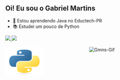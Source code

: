 ## Oi! Eu sou o Gabriel Martins

- 🌱 Estou aprendendo Java no Eductech-PR
- 📚 Estudei um pouco de Python

 <div>
  <a href="https://github.com/Gabriel-M-N-da-Silva">
  <img height="180em" src="https://github-readme-stats.vercel.app/api?username=Gabriel-M-N-da-Silva&show_icons=true&theme=tokyonight&include_all_commits=true&count_private=true"/>
  <img height="180em" src="https://github-readme-stats.vercel.app/api/top-langs/?username=Gabriel-M-N-da-Silva&layout=compact&langs_count=7&theme=tokyonight"/>
</div>

<div style="display: inline_block"><br>
 <img align="center" alt="Gmns-Python" height="90" width="120" src="https://raw.githubusercontent.com/devicons/devicon/master/icons/python/python-original.svg">
 <img align="right" alt="Gmns-Gif" height="180" width="240" src="https://media3.giphy.com/media/xUA7bdpLxQhsSQdyog/giphy.gif?cid=790b7611e0fb8ed56035f7c4697d9ddc391eb3f076dca516&rid=giphy.gif&ct=g">
</div>
